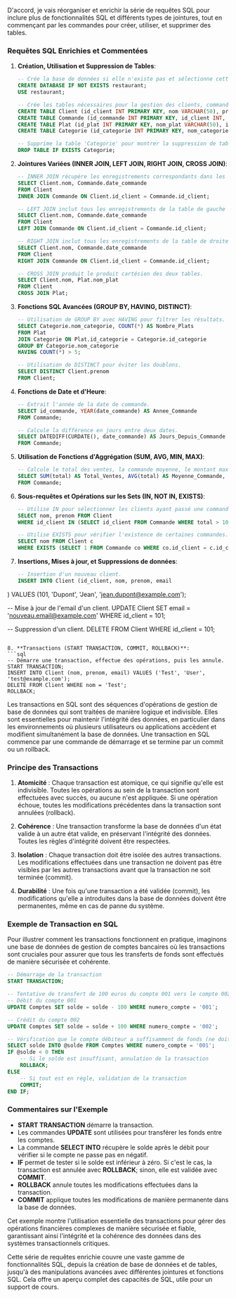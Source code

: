 D'accord, je vais réorganiser et enrichir la série de requêtes SQL pour inclure plus de fonctionnalités SQL et différents types de jointures, tout en commençant par les commandes pour créer, utiliser, et supprimer des tables.

### Requêtes SQL Enrichies et Commentées

1. **Création, Utilisation et Suppression de Tables**:
   ```sql
   -- Crée la base de données si elle n'existe pas et sélectionne cette base pour l'utilisation.
   CREATE DATABASE IF NOT EXISTS restaurant;
   USE restaurant;
   
   -- Crée les tables nécessaires pour la gestion des clients, commandes, plats et catégories.
   CREATE TABLE Client (id_client INT PRIMARY KEY, nom VARCHAR(50), prenom VARCHAR(50), email VARCHAR(100));
   CREATE TABLE Commande (id_commande INT PRIMARY KEY, id_client INT, date_commande DATE, total DECIMAL(10, 2), FOREIGN KEY (id_client) REFERENCES Client(id_client));
   CREATE TABLE Plat (id_plat INT PRIMARY KEY, nom_plat VARCHAR(50), id_categorie INT, prix DECIMAL(10, 2), FOREIGN KEY (id_categorie) REFERENCES Categorie(id_categorie));
   CREATE TABLE Categorie (id_categorie INT PRIMARY KEY, nom_categorie VARCHAR(50));

   -- Supprime la table 'Categorie' pour montrer la suppression de table.
   DROP TABLE IF EXISTS Categorie;
   ```

2. **Jointures Variées (INNER JOIN, LEFT JOIN, RIGHT JOIN, CROSS JOIN)**:
   ```sql
   -- INNER JOIN récupère les enregistrements correspondants dans les deux tables.
   SELECT Client.nom, Commande.date_commande
   FROM Client
   INNER JOIN Commande ON Client.id_client = Commande.id_client;

   -- LEFT JOIN inclut tous les enregistrements de la table de gauche et les correspondants de la table de droite.
   SELECT Client.nom, Commande.date_commande
   FROM Client
   LEFT JOIN Commande ON Client.id_client = Commande.id_client;

   -- RIGHT JOIN inclut tous les enregistrements de la table de droite et les correspondants de la table de gauche.
   SELECT Client.nom, Commande.date_commande
   FROM Client
   RIGHT JOIN Commande ON Client.id_client = Commande.id_client;

   -- CROSS JOIN produit le produit cartésien des deux tables.
   SELECT Client.nom, Plat.nom_plat
   FROM Client
   CROSS JOIN Plat;
   ```

3. **Fonctions SQL Avancées (GROUP BY, HAVING, DISTINCT)**:
   ```sql
   -- Utilisation de GROUP BY avec HAVING pour filtrer les résultats.
   SELECT Categorie.nom_categorie, COUNT(*) AS Nombre_Plats
   FROM Plat
   JOIN Categorie ON Plat.id_categorie = Categorie.id_categorie
   GROUP BY Categorie.nom_categorie
   HAVING COUNT(*) > 5;

   -- Utilisation de DISTINCT pour éviter les doublons.
   SELECT DISTINCT Client.prenom
   FROM Client;
   ```

4. **Fonctions de Date et d'Heure**:
   ```sql
   -- Extrait l'année de la date de commande.
   SELECT id_commande, YEAR(date_commande) AS Annee_Commande
   FROM Commande;

   -- Calcule la différence en jours entre deux dates.
   SELECT DATEDIFF(CURDATE(), date_commande) AS Jours_Depuis_Commande
   FROM Commande;
   ```

5. **Utilisation de Fonctions d'Aggrégation (SUM, AVG, MIN, MAX)**:
   ```sql
   -- Calcule le total des ventes, la commande moyenne, le montant maximum et minimum des commandes.
   SELECT SUM(total) AS Total_Ventes, AVG(total) AS Moyenne_Commande, MIN(total) AS Commande_Min, MAX(total) AS Commande_Max
   FROM Commande;
   ```

6. **Sous-requêtes et Opérations sur les Sets (IN, NOT IN, EXISTS)**:
   ```sql
   -- Utilise IN pour sélectionner les clients ayant passé une commande de plus de 100 euros.
   SELECT nom, prenom FROM Client
   WHERE id_client IN (SELECT id_client FROM Commande WHERE total > 100);

   -- Utilise EXISTS pour vérifier l'existence de certaines commandes.
   SELECT nom FROM Client c
   WHERE EXISTS (SELECT 1 FROM Commande co WHERE co.id_client = c.id_client AND total > 150);
   ```

7. **Insertions, Mises à jour, et Suppressions de données**:
   ```sql
   -- Insertion d'un nouveau client.
   INSERT INTO Client (id_client, nom, prenom, email

) VALUES (101, 'Dupont', 'Jean', 'jean.dupont@example.com');

   -- Mise à jour de l'email d'un client.
   UPDATE Client SET email = 'nouveau.email@example.com' WHERE id_client = 101;

   -- Suppression d'un client.
   DELETE FROM Client WHERE id_client = 101;
   ```

8. **Transactions (START TRANSACTION, COMMIT, ROLLBACK)**:
   ```sql
   -- Démarre une transaction, effectue des opérations, puis les annule.
   START TRANSACTION;
   INSERT INTO Client (nom, prenom, email) VALUES ('Test', 'User', 'test@example.com');
   DELETE FROM Client WHERE nom = 'Test';
   ROLLBACK;
   ```





Les transactions en SQL sont des séquences d'opérations de gestion de base de données qui sont traitées de manière logique et indivisible. Elles sont essentielles pour maintenir l'intégrité des données, en particulier dans les environnements où plusieurs utilisateurs ou applications accèdent et modifient simultanément la base de données. Une transaction en SQL commence par une commande de démarrage et se termine par un commit ou un rollback.

### Principe des Transactions

1. **Atomicité** : Chaque transaction est atomique, ce qui signifie qu'elle est indivisible. Toutes les opérations au sein de la transaction sont effectuées avec succès, ou aucune n'est appliquée. Si une opération échoue, toutes les modifications précédentes dans la transaction sont annulées (rollback).

2. **Cohérence** : Une transaction transforme la base de données d'un état valide à un autre état valide, en préservant l'intégrité des données. Toutes les règles d'intégrité doivent être respectées.

3. **Isolation** : Chaque transaction doit être isolée des autres transactions. Les modifications effectuées dans une transaction ne doivent pas être visibles par les autres transactions avant que la transaction ne soit terminée (commit).

4. **Durabilité** : Une fois qu'une transaction a été validée (commit), les modifications qu'elle a introduites dans la base de données doivent être permanentes, même en cas de panne du système.

### Exemple de Transaction en SQL

Pour illustrer comment les transactions fonctionnent en pratique, imaginons une base de données de gestion de comptes bancaires où les transactions sont cruciales pour assurer que tous les transferts de fonds sont effectués de manière sécurisée et cohérente.

```sql
-- Démarrage de la transaction
START TRANSACTION;

-- Tentative de transfert de 100 euros du compte 001 vers le compte 002
-- Débit du compte 001
UPDATE Comptes SET solde = solde - 100 WHERE numero_compte = '001';

-- Crédit du compte 002
UPDATE Comptes SET solde = solde + 100 WHERE numero_compte = '002';

-- Vérification que le compte débiteur a suffisamment de fonds (ne doit pas être négatif)
SELECT solde INTO @solde FROM Comptes WHERE numero_compte = '001';
IF @solde < 0 THEN
    -- Si le solde est insuffisant, annulation de la transaction
    ROLLBACK;
ELSE
    -- Si tout est en règle, validation de la transaction
    COMMIT;
END IF;
```

### Commentaires sur l'Exemple

- **START TRANSACTION** démarre la transaction.
- Les commandes **UPDATE** sont utilisées pour transférer les fonds entre les comptes.
- La commande **SELECT INTO** récupère le solde après le débit pour vérifier si le compte ne passe pas en négatif.
- **IF** permet de tester si le solde est inférieur à zéro. Si c'est le cas, la transaction est annulée avec **ROLLBACK**; sinon, elle est validée avec **COMMIT**.
- **ROLLBACK** annule toutes les modifications effectuées dans la transaction.
- **COMMIT** applique toutes les modifications de manière permanente dans la base de données.

Cet exemple montre l'utilisation essentielle des transactions pour gérer des opérations financières complexes de manière sécurisée et fiable, garantissant ainsi l'intégrité et la cohérence des données dans des systèmes transactionnels critiques.









Cette série de requêtes enrichie couvre une vaste gamme de fonctionnalités SQL, depuis la création de base de données et de tables, jusqu'à des manipulations avancées avec différentes jointures et fonctions SQL. Cela offre un aperçu complet des capacités de SQL, utile pour un support de cours.